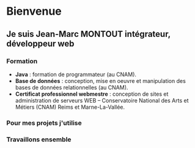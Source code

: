 # Bienvenue
## Je suis Jean-Marc MONTOUT intégrateur, développeur web

### Formation
- **Java** : formation de programmateur (au CNAM).
- **Base de données** : conception, mise en oeuvre et manipulation des bases de données relationnelles (au CNAM).
- **Certificat professionnel webmestre** : conception de sites et administration de serveurs WEB – Conservatoire National des Arts et Métiers (CNAM) Reims et Marne-La-Vallée.

### Pour mes projets j'utilise


### Travaillons ensemble
